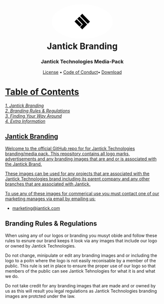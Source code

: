 <h1 align="center" style="position: relative;">
    <img width="200" style="border-radius: 50%;" src="./images/logos/jantick-logo-black.png"/><br>
    Jantick Branding
</h1>

<h3 align="center">Jantick Technologies Media-Pack</h3>

<p align="center">
    <a href="https://github.com/Jantick/branding/blob/master/LICENSE">License</a> •
    <a href="https://github.com/Jantick/branding/blob/master/CODE_OF_CONDUCT.md">Code of Conduct</a>•
    <a href="https://jantick.com/branding/mediapack/official/download"> Download
</p>

# Table of Contents

 *1. Jantick Branding <br />
 2. Branding Rules & Regulations <br />
 3. Finding Your Way Around <br />
 4. Extra Information* <br />

## Jantick Branding
Welcome to the official GitHub repo for for Jantick Technologies branding/media pack. This repository contains all logo marks, advertisements and any branding images that are and or is associated with the Jantick Brand. <br />

These images can be used for any projects that are associated with the Jantick Technologies brand including its parent company and any other branches that are associated with Jantick. <br />

To use any of these images for commerical use you must contact one of our marketing manages via email by emailing us: 

- marketing@jantick.com


## Branding Rules & Regulations 
When using any of our logos or branding you musyt obide and follow these rules to esnure our brand keeps it look via any images that include our logo or owned by Jantick Technologies. <br />

Do not change, minipulate or edit any branding images and or including the logo to a poitn where the logo is not easily reconisable by a member of the public. This rule is set in place to ensure the proper use of our logo so that members of the public can see Jantick Tehnologies for what it is and what we do. <br />

Do not take credit for any branding images that are made and or owned by us as this will result you legal regulations as Jantick Technologies branding images are protcted under the law. <br />



